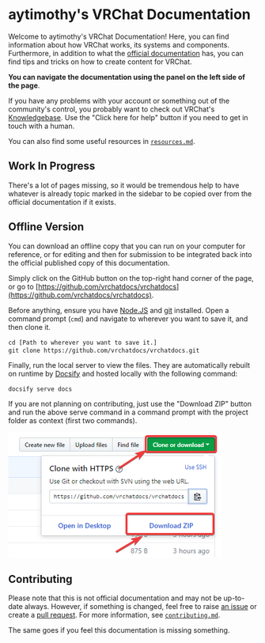 # aytimothy's VRChat Documentation

Welcome to aytimothy's VRChat Documentation! Here, you can find information about how VRChat works, its systems and 
components. Furthermore, in addition to what the [official documentation](https://docs.vrchat.com/docs/) has, you
can find tips and tricks on how to create content for VRChat.

**You can navigate the documentation using the panel on the left side of the page**.

If you have any problems with your account or something out of the community's control, you probably want to check out
VRChat's [Knowledgebase](http://help.vrchat.com/help_center). Use the "Click here for help" button if you need to get
in touch with a human.

You can also find some useful resources in [`resources.md`](resources.md).

## Work In Progress

There's a lot of pages missing, so it would be tremendous help to have whatever is already topic marked in the sidebar to be copied
over from the official documentation if it exists.

## Offline Version

You can download an offline copy that you can run on your computer for reference, or for editing and then for submission to be
integrated back into the official published copy of this documentation.

Simply click on the GitHub button on the top-right hand corner of the page, or go to [https://github.com/vrchatdocs/vrchatdocs](https://github.com/vrchatdocs/vrchatdocs).

Before anything, ensure you have [Node.JS](https://nodejs.org) and [git](http://git-scm.org/) installed. Open a command
prompt (`cmd`) and navigate to wherever you want to save it, and then clone it.

    cd [Path to wherever you want to save it.]
	git clone https://github.com/vrchatdocs/vrchatdocs.git

Finally, run the local server to view the files. They are automatically rebuilt on runtime by 
[Docsify](https://github.com/docsifyjs/docsify/) and hosted locally with the following command:

    docsify serve docs

If you are not planning on contributing, just use the "Download ZIP" button and run the above serve command in
a command prompt with the project folder as context (first two commands).

![Download the project by going to "Cone or download > Download ZIP".](images/downloading-docs.png)

## Contributing

Please note that this is not official documentation and may not be up-to-date always. However, if something is changed,
feel free to raise [an issue](https://github.com/vrchatdocs/vrchatdocs/issues/new) or create a 
[pull request](https://github.com/vrchatdocs/vrchatdocs/compare). For more information, see [`contributing.md`](contributing.md).

The same goes if you feel this documentation is missing something.